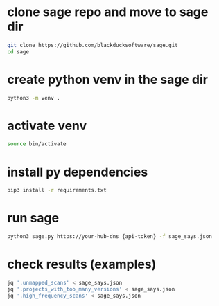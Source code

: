 # clone sage repo and move to sage dir
```bash
git clone https://github.com/blackducksoftware/sage.git
cd sage
```

# create python venv in the sage dir
```bash
python3 -m venv .
```

# activate venv
```bash
source bin/activate
```

# install py dependencies
```bash
pip3 install -r requirements.txt
```

# run sage
```bash
python3 sage.py https://your-hub-dns {api-token} -f sage_says.json
```

# check results (examples)
```bash
jq '.unmapped_scans' < sage_says.json
jq '.projects_with_too_many_versions' < sage_says.json
jq '.high_frequency_scans' < sage_says.json
```
